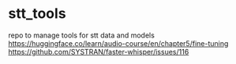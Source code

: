 # stt_tools
repo to manage tools for stt data and models
https://huggingface.co/learn/audio-course/en/chapter5/fine-tuning
https://github.com/SYSTRAN/faster-whisper/issues/116
